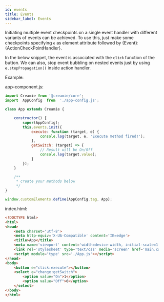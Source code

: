 ```yaml
---
id: events
title: Events
sidebar_label: Events
---
```


Initiating multiple event checkpoints on a single event handler with different variants of events can be achieved. To use this, just make some checkpoints specifying `e` as element attribute followed by {Event}:{ActionCheckPointHandler}.

In the below snippet, the event is associated with the `click` function of the button. We can also, stop event bubbling on nested events just by using `e.stopPropagation()` inside action handler.

Example:

app-component.js:

```javascript
import Creamie from '@creamie/core';
import  AppConfig  from  './app-config.js';

class App extends Creamie {

    constructor() {
        super(AppConfig);
        this.events.init({
            execute: function (target, e) {
                console.log(target, e, 'Execute method fired!');
            },
            getSwitch: (target) => {
                // Result will be On/Off
                console.log(target.value);
            }
        });
    }

    /**
     * create your methods below
     */
}

window.customElements.define(AppConfig.tag, App);
```

index.html:

```html
<!DOCTYPE html>
<html>
<head>
    <meta charset='utf-8'>
    <meta http-equiv='X-UA-Compatible' content='IE=edge'>
    <title>App</title>
    <meta name='viewport' content='width=device-width, initial-scale=1'>
    <link rel='stylesheet' type='text/css' media='screen' href='main.css'>
    <script module='type' src='./App.js'></script>
</head>
<body>
    <button e="click:execute"></button>
    <select e="change:getSwitch">
        <option value="On">1</option>
        <option value="Off">0</option>
    </select>
</body>
</html>
```
